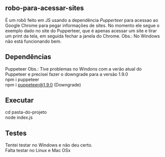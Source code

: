 ## robo-para-acessar-sites
É um robô feito em JS usando a dependência *Pupperteer* para acessao ao Google Chrome para pegar informações de sites. No momento ele segue o exemplo dado no site do Pupperteer, que é apenas acessar um site e tirar um print da tela, em seguida fechar a janela do Chrome.
Obs.: No Windows não está funcionando bem.  

## Dependências  
Puppeteer
Obs.: Tive problemas no Windons com a verão atual do Puppeteer e precisei fazer o downgrade para a versão 1.9.0  
npm i puppeteer  
npm i puppeteer@1.9.0 (Downgrade)  

## Executar  
cd pasta-do-projeto  
node index.js  

## Testes  
Tentei testar no Windows e não deu certo.  
Falta testar no Linux e Mac OSx  
